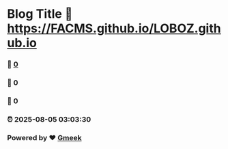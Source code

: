# Blog Title :link: https://FACMS.github.io/LOBOZ.github.io 
### :page_facing_up: [0](https://FACMS.github.io/LOBOZ.github.io/tag.html) 
### :speech_balloon: 0 
### :hibiscus: 0 
### :alarm_clock: 2025-08-05 03:03:30 
### Powered by :heart: [Gmeek](https://github.com/Meekdai/Gmeek)

